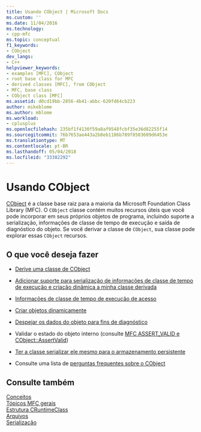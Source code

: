 ```yaml
---
title: Usando CObject | Microsoft Docs
ms.custom: ''
ms.date: 11/04/2016
ms.technology:
- cpp-mfc
ms.topic: conceptual
f1_keywords:
- CObject
dev_langs:
- C++
helpviewer_keywords:
- examples [MFC], CObject
- root base class for MFC
- derived classes [MFC], from CObject
- MFC, base class
- CObject class [MFC]
ms.assetid: d0cd19bb-2856-4b41-abbc-620fd64cb223
author: mikeblome
ms.author: mblome
ms.workload:
- cplusplus
ms.openlocfilehash: 235bf1f4130f59a8af9548fcbf35e36d82255f14
ms.sourcegitcommit: 76b7653ae443a2b8eb1186b789f8503609d6453e
ms.translationtype: MT
ms.contentlocale: pt-BR
ms.lasthandoff: 05/04/2018
ms.locfileid: "33382292"
---
```

# <a name="using-cobject"></a>Usando CObject
[CObject](../mfc/reference/cobject-class.md) é a classe base raiz para a maioria da Microsoft Foundation Class Library (MFC). O `CObject` classe contém muitos recursos úteis que você pode incorporar em seus próprios objetos de programa, incluindo suporte a serialização, informações de classe de tempo de execução e saída de diagnóstico do objeto. Se você derivar a classe de `CObject`, sua classe pode explorar essas `CObject` recursos.  
  
## <a name="what-do-you-want-to-do"></a>O que você deseja fazer  
  
-   [Derive uma classe de CObject](../mfc/deriving-a-class-from-cobject.md)  
  
-   [Adicionar suporte para serialização de informações de classe de tempo de execução e criação dinâmica a minha classe derivada](../mfc/specifying-levels-of-functionality.md)  
  
-   [Informações de classe de tempo de execução de acesso](../mfc/accessing-run-time-class-information.md)  
  
-   [Criar objetos dinamicamente](../mfc/dynamic-object-creation.md)  
  
-   [Despejar os dados do objeto para fins de diagnóstico](http://msdn.microsoft.com/en-us/727855b1-5a83-44bd-9fe3-f1d535584b59)  
  
-   Validar o estado do objeto interno (consulte [MFC ASSERT_VALID e CObject::AssertValid](http://msdn.microsoft.com/en-us/7654fb75-9e9a-499a-8165-0a96faf2d5e6))  
  
-   [Ter a classe serializar ele mesmo para o armazenamento persistente](../mfc/serialization-in-mfc.md)  
  
-   Consulte uma lista de [perguntas frequentes sobre o CObject](../mfc/cobject-class-frequently-asked-questions.md)  
  
## <a name="see-also"></a>Consulte também  
 [Conceitos](../mfc/mfc-concepts.md)   
 [Tópicos MFC gerais](../mfc/general-mfc-topics.md)   
 [Estrutura CRuntimeClass](../mfc/reference/cruntimeclass-structure.md)   
 [Arquivos](../mfc/files-in-mfc.md)   
 [Serialização](../mfc/serialization-in-mfc.md)


